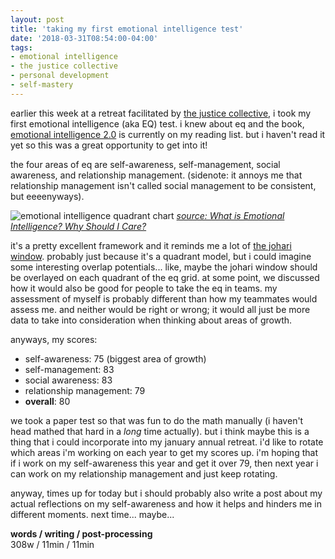 ```yaml
---
layout: post
title: 'taking my first emotional intelligence test'
date: '2018-03-31T08:54:00-04:00'
tags:
- emotional intelligence
- the justice collective
- personal development
- self-mastery
--- 
```


earlier this week at a retreat facilitated by [the justice collective](http://www.thejusticecollective.org/), i took my first emotional intelligence (aka EQ) test. i knew about eq and the book, [emotional intelligence 2.0](https://www.goodreads.com/book/show/6486483-emotional-intelligence-2-0?) is currently on my reading list. but i haven't read it yet so this was a great opportunity to get into it!

the four areas of eq are self-awareness, self-management, social awareness, and relationship management. (sidenote: it annoys me that relationship management isn't called social management to be consistent, but eeeenyways).

![emotional intelligence quadrant chart](http://www.janeryanassociates.com/Travis%20Bradberry%204%20quadrants%20of%20EI.png)
_[source: What is Emotional Intelligence? Why Should I Care?](http://www.janeryanassociates.com/apps/blog/show/44008904-what-is-emotional-intelligence-and-why-should-i-care-)_

it's a pretty excellent framework and it reminds me a lot of [the johari window](2016/07/15/why-relationships-matter-part-2-the-johari/). probably just because it's a quadrant model, but i could imagine some interesting overlap potentials... like, maybe the johari window should be overlayed on each quadrant of the eq grid. at some point, we discussed how it would also be good for people to take the eq in teams. my assessment of myself is probably different than how my teammates would assess me. and neither would be right or wrong; it would all just be more data to take into consideration when thinking about areas of growth. 

anyways, my scores:

* self-awareness: 75 (biggest area of growth)
* self-management: 83
* social awareness: 83
* relationship management: 79
* **overall**: 80

we took a paper test so that was fun to do the math manually (i haven't head mathed that hard in a *long* time actually). but i think maybe this is a thing that i could incorporate into my january annual retreat. i'd like to rotate which areas i'm working on each year to get my scores up. i'm hoping that if i work on my self-awareness this year and get it over 79, then next year i can work on my relationship management and just keep rotating. 

anyway, times up for today but i should probably also write a post about my actual reflections on my self-awareness and how it helps and hinders me in different moments. next time... maybe...

<!-- hyperlink bank -->


<!-- &#042; = asterisk -->
<!-- &#039; = single quote '-->

**words / writing / post-processing**  
308w / 11min / 11min